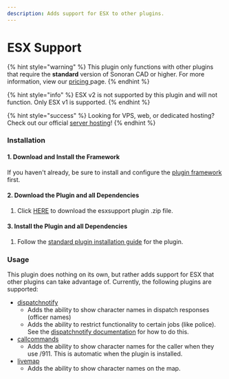 ```yaml
---
description: Adds support for ESX to other plugins.
---
```


# ESX Support



{% hint style="warning" %}
This plugin only functions with other plugins that require the **standard** version of Sonoran CAD or higher. For more information, view our [pricing ](https://github.com/Sonoran-Software/SonoranCAD-Documentation/blob/master/pricing/faq)page. 
{% endhint %}

{% hint style="info" %}
ESX v2 is not supported by this plugin and will not function. Only ESX v1 is supported.
{% endhint %}

{% hint style="success" %}
Looking for VPS, web, or dedicated hosting? Check out our official [server hosting](../../../vps-hosting-1/server-hosting.md)!
{% endhint %}

### Installation

#### 1. Download and Install the Framework

If you haven't already, be sure to install and configure the [plugin framework](https://github.com/Sonoran-Software/SonoranCAD-Documentation/blob/master/integration-plugins/integration-plugins/framework-installation.md) first.

#### 2. Download the Plugin and all Dependencies

1. Click [HERE](https://github.com/Sonoran-Software/sonoran_esxsupport/releases/tag/latest) to download the esxsupport plugin .zip file.

#### 3. Install the Plugin and all Dependencies

1. Follow the [standard plugin installation guide](https://github.com/Sonoran-Software/SonoranCAD-Documentation/blob/master/integration-plugins/integration-plugins/plugin-installation) for the plugin.

### Usage

This plugin does nothing on its own, but rather adds support for ESX that other plugins can take advantage of. Currently, the following plugins are supported:

* [dispatchnotify](dispatch-notify.md)
  * Adds the ability to show character names in dispatch responses \(officer names\)
  * Adds the ability to restrict functionality to certain jobs \(like police\). See the [dispatchnotify documentation](dispatch-notify.md) for how to do this.
* [callcommands](call-commands.md)
  * Adds the ability to show character names for the caller when they use /911. This is automatic when the plugin is installed.
* [livemap](live-map/)
  * Adds the ability to show character names on the map.

